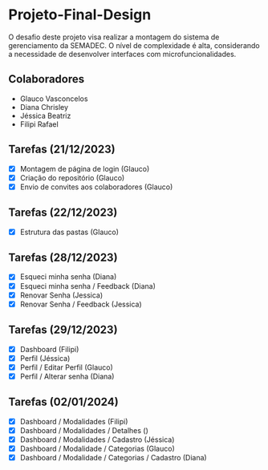 # Projeto-Final-Design
O desafio deste projeto visa realizar a montagem do sistema de gerenciamento da SEMADEC. O nível de complexidade é alta, considerando a necessidade de desenvolver interfaces com microfuncionalidades.

## Colaboradores
- Glauco Vasconcelos
- Diana Chrisley
- Jéssica Beatriz
- Filipi Rafael

## Tarefas (21/12/2023)
- [x] Montagem de página de login (Glauco)
- [x] Criação do repositório (Glauco)
- [x] Envio de convites aos colaboradores (Glauco)

## Tarefas (22/12/2023)
- [x] Estrutura das pastas (Glauco)

## Tarefas (28/12/2023)
- [x] Esqueci minha senha (Diana)
- [x] Esqueci minha senha / Feedback (Diana)
- [x] Renovar Senha (Jessica)
- [x] Renovar Senha / Feedback (Jessica)

## Tarefas (29/12/2023)
- [x] Dashboard (Filipi)
- [x] Perfil (Jéssica)
- [x] Perfil / Editar Perfil (Glauco)
- [x] Perfil / Alterar senha (Diana)

## Tarefas (02/01/2024)
- [x] Dashboard / Modalidades (Filipi)
- [x] Dashboard / Modalidades / Detalhes ()
- [x] Dashboard / Modalidades / Cadastro (Jéssica)
- [x] Dashboard / Modalidade / Categorias (Glauco)
- [x] Dashboard / Modalidade /  Categorias / Cadastro (Diana)
